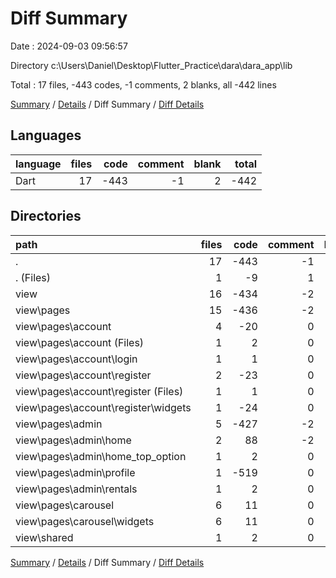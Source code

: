 # Diff Summary

Date : 2024-09-03 09:56:57

Directory c:\\Users\\Daniel\\Desktop\\Flutter_Practice\\dara\\dara_app\\lib

Total : 17 files,  -443 codes, -1 comments, 2 blanks, all -442 lines

[Summary](results.md) / [Details](details.md) / Diff Summary / [Diff Details](diff-details.md)

## Languages
| language | files | code | comment | blank | total |
| :--- | ---: | ---: | ---: | ---: | ---: |
| Dart | 17 | -443 | -1 | 2 | -442 |

## Directories
| path | files | code | comment | blank | total |
| :--- | ---: | ---: | ---: | ---: | ---: |
| . | 17 | -443 | -1 | 2 | -442 |
| . (Files) | 1 | -9 | 1 | -2 | -10 |
| view | 16 | -434 | -2 | 4 | -432 |
| view\\pages | 15 | -436 | -2 | 4 | -434 |
| view\\pages\\account | 4 | -20 | 0 | 0 | -20 |
| view\\pages\\account (Files) | 1 | 2 | 0 | 0 | 2 |
| view\\pages\\account\\login | 1 | 1 | 0 | 0 | 1 |
| view\\pages\\account\\register | 2 | -23 | 0 | 0 | -23 |
| view\\pages\\account\\register (Files) | 1 | 1 | 0 | 0 | 1 |
| view\\pages\\account\\register\\widgets | 1 | -24 | 0 | 0 | -24 |
| view\\pages\\admin | 5 | -427 | -2 | 4 | -425 |
| view\\pages\\admin\\home | 2 | 88 | -2 | -1 | 85 |
| view\\pages\\admin\\home_top_option | 1 | 2 | 0 | 0 | 2 |
| view\\pages\\admin\\profile | 1 | -519 | 0 | 5 | -514 |
| view\\pages\\admin\\rentals | 1 | 2 | 0 | 0 | 2 |
| view\\pages\\carousel | 6 | 11 | 0 | 0 | 11 |
| view\\pages\\carousel\\widgets | 6 | 11 | 0 | 0 | 11 |
| view\\shared | 1 | 2 | 0 | 0 | 2 |

[Summary](results.md) / [Details](details.md) / Diff Summary / [Diff Details](diff-details.md)